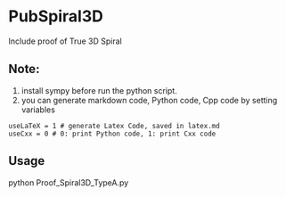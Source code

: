 # PubSpiral3D
Include proof of True 3D Spiral
## Note:
1. install sympy before run the python script.
1. you can generate markdown code, Python code, Cpp code by setting variables
```
useLaTeX = 1 # generate Latex Code, saved in latex.md
useCxx = 0 # 0: print Python code, 1: print Cxx code
```
## Usage
python Proof_Spiral3D_TypeA.py